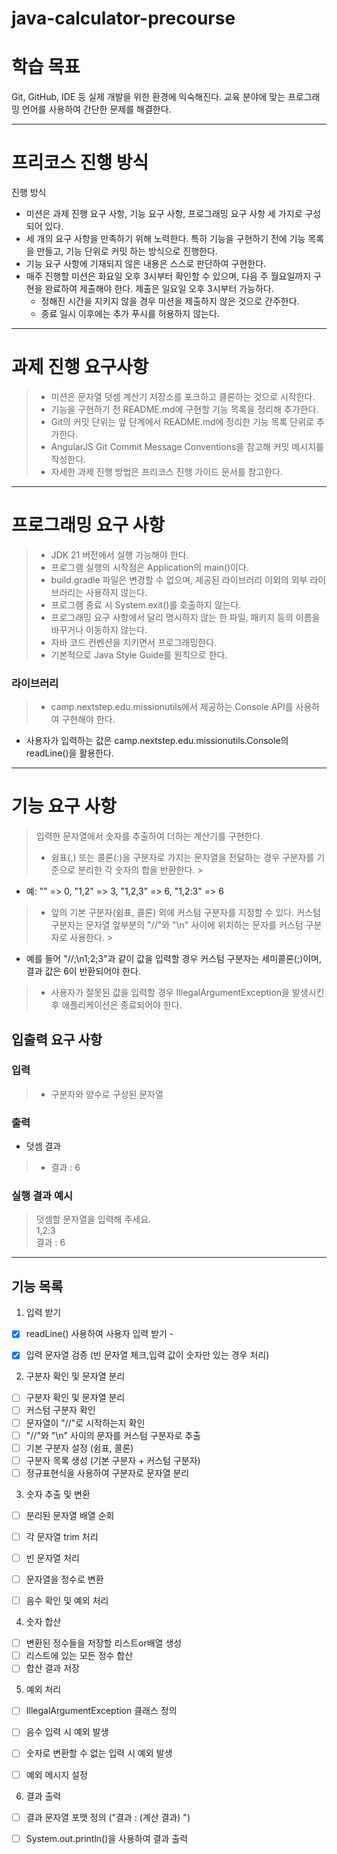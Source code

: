 # java-calculator-precourse

# 학습 목표

Git, GitHub, IDE 등 실제 개발을 위한 환경에 익숙해진다.
교육 분야에 맞는 프로그래밍 언어를 사용하여 간단한 문제를 해결한다.

---

# 프리코스 진행 방식

진행 방식

- 미션은 과제 진행 요구 사항, 기능 요구 사항, 프로그래밍 요구 사항 세 가지로 구성되어 있다.
- 세 개의 요구 사항을 만족하기 위해 노력한다. 특히 기능을 구현하기 전에 기능 목록을 만들고, 기능 단위로 커밋 하는 방식으로 진행한다.
- 기능 요구 사항에 기재되지 않은 내용은 스스로 판단하여 구현한다.
- 매주 진행할 미션은 화요일 오후 3시부터 확인할 수 있으며, 다음 주 월요일까지 구현을 완료하여 제출해야 한다. 제출은 일요일 오후 3시부터 가능하다.
    - 정해진 시간을 지키지 않을 경우 미션을 제출하지 않은 것으로 간주한다.
    - 종료 일시 이후에는 추가 푸시를 허용하지 않는다.

---

# 과제 진행 요구사항

> - 미션은 문자열 덧셈 계산기 저장소를 포크하고 클론하는 것으로 시작한다.
> - 기능을 구현하기 전 README.md에 구현할 기능 목록을 정리해 추가한다.
> - Git의 커밋 단위는 앞 단계에서 README.md에 정리한 기능 목록 단위로 추가한다.
> - AngularJS Git Commit Message Conventions을 참고해 커밋 메시지를 작성한다.
> - 자세한 과제 진행 방법은 프리코스 진행 가이드 문서를 참고한다.

---

# 프로그래밍 요구 사항

> - JDK 21 버전에서 실행 가능해야 한다.
> - 프로그램 실행의 시작점은 Application의 main()이다.
> - build.gradle 파일은 변경할 수 없으며, 제공된 라이브러리 이외의 외부 라이브러리는 사용하지 않는다.
> - 프로그램 종료 시 System.exit()를 호출하지 않는다.
> - 프로그래밍 요구 사항에서 달리 명시하지 않는 한 파일, 패키지 등의 이름을 바꾸거나 이동하지 않는다.
> - 자바 코드 컨벤션을 지키면서 프로그래밍한다.
> - 기본적으로 Java Style Guide를 원칙으로 한다.

### 라이브러리

> - camp.nextstep.edu.missionutils에서 제공하는 Console API를 사용하여 구현해야 한다.

- 사용자가 입력하는 값은 camp.nextstep.edu.missionutils.Console의 readLine()을 활용한다.

---

# 기능 요구 사항

> 입력한 문자열에서 숫자를 추출하여 더하는 계산기를 구현한다.
> - 쉼표(,) 또는 콜론(:)을 구분자로 가지는 문자열을 전달하는 경우 구분자를 기준으로 분리한 각 숫자의 합을 반환한다.
    >

- 예: "" => 0, "1,2" => 3, "1,2,3" => 6, "1,2:3" => 6

> - 앞의 기본 구분자(쉼표, 콜론) 외에 커스텀 구분자를 지정할 수 있다. 커스텀 구분자는 문자열 앞부분의 "//"와 "\n" 사이에 위치하는 문자를 커스텀 구분자로 사용한다.
    >

- 예를 들어 "//;\n1;2;3"과 같이 값을 입력할 경우 커스텀 구분자는 세미콜론(;)이며, 결과 값은 6이 반환되어야 한다.

> - 사용자가 잘못된 값을 입력할 경우 IllegalArgumentException을 발생시킨 후 애플리케이션은 종료되어야 한다.

## 입출력 요구 사항

### 입력

> - 구분자와 양수로 구성된 문자열

### 출력

- 덧셈 결과

> - 결과 : 6

### 실행 결과 예시

> 덧셈할 문자열을 입력해 주세요.<br>
> 1,2:3<br>
> 결과 : 6


--- 

## 기능 목록

1. 입력 받기

- [x] readLine() 사용하여 사용자 입력 받기 -
- [x] 입력 문자열 검증 (빈 문자열 체크,입력 값이 숫자만 있는 경우 처리)


2. 구분자 확인 및 문자열 분리

- [ ] 구분자 확인 및 문자열 분리
- [ ] 커스텀 구분자 확인
- [ ] 문자열이 "//"로 시작하는지 확인
- [ ] "//"와 "\n" 사이의 문자를 커스텀 구분자로 추출
- [ ] 기본 구분자 설정 (쉼표, 콜론)
- [ ] 구분자 목록 생성 (기본 구분자 + 커스텀 구분자)
- [ ] 정규표현식을 사용하여 구분자로 문자열 분리

3. 숫자 추출 및 변환

- [ ] 분리된 문자열 배열 순회
- [ ] 각 문자열 trim 처리
- [ ] 빈 문자열 처리
- [ ] 문자열을 정수로 변환
- [ ] 음수 확인 및 예외 처리


4. 숫자 합산

- [ ] 변환된 정수들을 저장할 리스트or배열 생성
- [ ] 리스트에 있는 모든 정수 합산
- [ ] 합산 결과 저장

5. 예외 처리

- [ ] IllegalArgumentException 클래스 정의
- [ ] 음수 입력 시 예외 발생
- [ ] 숫자로 변환할 수 없는 입력 시 예외 발생
- [ ] 예외 메시지 설정


6. 결과 출력

- [ ] 결과 문자열 포맷 정의 ("결과 : (계산 결과) ")
- [ ] System.out.println()을 사용하여 결과 출력
  
